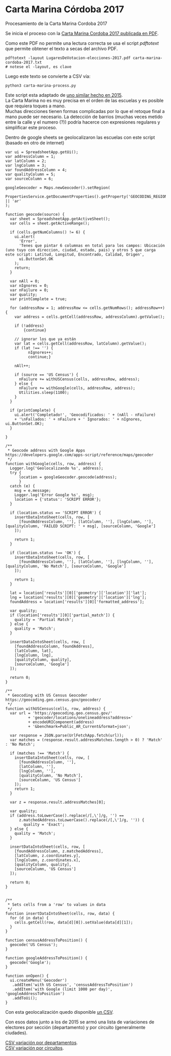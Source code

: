 # Carta Marina Córdoba 2017

Procesamiento de la Carta Marina Cordoba 2017

Se inicia el proceso con la [Carta Marina Cordoba 2017 publicada en PDF](LugaresDeVotacion-elecciones-2017.pdf).  

Como este PDF no permite una lectura correcta se usa el script _pdftotext_ que permite obtener el texto a secas del archivo PDF.  

```
pdftotext -layout LugaresDeVotacion-elecciones-2017.pdf carta-marina-cordoba-2017.txt
# notese el -layout, es clave
```
Luego este texto se convierte a CSV vía:  

```
python3 carta-marina-process.py
```
Este script esta adaptado de [uno similar hecho en 2015](https://github.com/OpenDataCordoba/elecciones2015/blob/master/resources/carta-marina/CartaMarinaProcess.py).  
La Carta Marina no es muy precisa en el orden de las escuelas y es posible que requiera toques a mano.  
Muchas direcciones tienen formas complicadas por lo que el retoque final a mano puede ser necesario. La detección de barrios (muchas veces metido entre la calle y el numero (?)) podría hacerce con expresiones regulares y simplificar este proceso.  
  

Dentro de google sheets se geolocalizaron las escuelas con este script (basado en otro de internet)

```
var ui = SpreadsheetApp.getUi();
var addressColumn = 1;
var latColumn = 2;
var lngColumn = 3;
var foundAddressColumn = 4;
var qualityColumn = 5;
var sourceColumn = 6;

googleGeocoder = Maps.newGeocoder().setRegion(
  PropertiesService.getDocumentProperties().getProperty('GEOCODING_REGION') || 'ar'
);

function geocode(source) {
  var sheet = SpreadsheetApp.getActiveSheet();
  var cells = sheet.getActiveRange();

  if (cells.getNumColumns() != 6) {
    ui.alert(
      'Error',
      'Tenes que pintar 6 columnas en total para los campos: Ubicación (uno tuyo con direccion, ciudad, estado, pais) y otros 5 que carga este script: Latitud, Longitud, Encontrado, Calidad, Origen',
      ui.ButtonSet.OK
    );
    return;
  }

  var nAll = 0;
  var nIgnores = 0;
  var nFailure = 0;
  var quality;
  var printComplete = true;

  for (addressRow = 1; addressRow <= cells.getNumRows(); addressRow++) {
    var address = cells.getCell(addressRow, addressColumn).getValue();

    if (!address)
        {continue}
    
    // ignorar los que ya están
    var lat = cells.getCell(addressRow, latColumn).getValue();
    if (lat !== '') {
          nIgnores++;
          continue;}
    
    nAll++;
    
    if (source == 'US Census') {
      nFailure += withUSCensus(cells, addressRow, address);
    } else {
      nFailure += withGoogle(cells, addressRow, address);
      Utilities.sleep(1100);
    }
  }

  if (printComplete) {
    ui.alert('Completado!', 'Geocodificados: ' + (nAll - nFailure)
    + '\nFallados: ' + nFailure + ' Ignorados: ' + nIgnores, ui.ButtonSet.OK);
  }

}

/**
 * Geocode address with Google Apps https://developers.google.com/apps-script/reference/maps/geocoder
 */
function withGoogle(cells, row, address) {
  Logger.log('Geolocalizando %s', address);
  try {
      location = googleGeocoder.geocode(address);
      } 
  catch (e) {
    msg = e.message;
    Logger.log('Error Google %s', msg);
    location = {'status': 'SCRIPT ERROR'};
  }
  
  if (location.status == 'SCRIPT ERROR') {
    insertDataIntoSheet(cells, row, [
      [foundAddressColumn, ''], [latColumn, ''], [lngColumn, ''], [qualityColumn, 'FAILED SCRIPT: ' + msg], [sourceColumn, 'Google']
    ]);

    return 1;
  }
  
  if (location.status !== 'OK') {
    insertDataIntoSheet(cells, row, [
      [foundAddressColumn, ''], [latColumn, ''], [lngColumn, ''], [qualityColumn, 'No Match'], [sourceColumn, 'Google']
    ]);

    return 1;
  }

  lat = location['results'][0]['geometry']['location']['lat'];
  lng = location['results'][0]['geometry']['location']['lng'];
  foundAddress = location['results'][0]['formatted_address'];

  var quality;
  if (location['results'][0]['partial_match']) {
    quality = 'Partial Match';
  } else {
    quality = 'Match';
  }

  insertDataIntoSheet(cells, row, [
    [foundAddressColumn, foundAddress],
    [latColumn, lat],
    [lngColumn, lng],
    [qualityColumn, quality],
    [sourceColumn, 'Google']
  ]);

  return 0;
}

/**
 * Geocoding with US Census Geocoder https://geocoding.geo.census.gov/geocoder/
 */
function withUSCensus(cells, row, address) {
  var url = 'https://geocoding.geo.census.gov/'
          + 'geocoder/locations/onelineaddress?address='
          + encodeURIComponent(address)
          + '&benchmark=Public_AR_Current&format=json';

  var response = JSON.parse(UrlFetchApp.fetch(url));
  var matches = (response.result.addressMatches.length > 0) ? 'Match' : 'No Match';

  if (matches !== 'Match') {
    insertDataIntoSheet(cells, row, [
      [foundAddressColumn, ''],
      [latColumn, ''],
      [lngColumn, ''],
      [qualityColumn, 'No Match'],
      [sourceColumn, 'US Census']
    ]);
    return 1;
  }

  var z = response.result.addressMatches[0];

  var quality;
  if (address.toLowerCase().replace(/[,\']/g, '') ==
      z.matchedAddress.toLowerCase().replace(/[,\']/g, '')) {
        quality = 'Exact';
  } else {
    quality = 'Match';
  }

  insertDataIntoSheet(cells, row, [
    [foundAddressColumn, z.matchedAddress],
    [latColumn, z.coordinates.y],
    [lngColumn, z.coordinates.x],
    [qualityColumn, quality],
    [sourceColumn, 'US Census']
  ]);

  return 0;
}


/**
 * Sets cells from a 'row' to values in data
 */
function insertDataIntoSheet(cells, row, data) {
  for (d in data) {
    cells.getCell(row, data[d][0]).setValue(data[d][1]);
  }
}

function censusAddressToPosition() {
  geocode('US Census');
}

function googleAddressToPosition() {
  geocode('Google');
}

function onOpen() {
  ui.createMenu('Geocoder')
   .addItem('with US Census', 'censusAddressToPosition')
   .addItem('with Google (limit 1000 per day)', 'googleAddressToPosition')
   .addToUi();
}

```

Con esta geolocalización quedo disponible [un CSV](escuelas-elecciones-2017-cordoba-Geolocalizada.csv).  

Con esos datos junto a los de 2015 se armó una lista de variaciones de electores por sección (departamento) y por circuito (generalmente ciudades).  

[CSV variación por departamentos](Electores-2017-vs-2015-por-departamentos.csv).  
[CSV variación por circuitos](Electores-2017-vs-2015-por-Circuitos.csv).  


